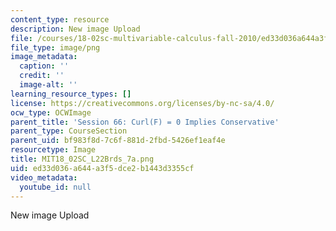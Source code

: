 ```yaml
---
content_type: resource
description: New image Upload
file: /courses/18-02sc-multivariable-calculus-fall-2010/ed33d036a644a3f5dce2b1443d3355cf_MIT18_02SC_L22Brds_7a.png
file_type: image/png
image_metadata:
  caption: ''
  credit: ''
  image-alt: ''
learning_resource_types: []
license: https://creativecommons.org/licenses/by-nc-sa/4.0/
ocw_type: OCWImage
parent_title: 'Session 66: Curl(F) = 0 Implies Conservative'
parent_type: CourseSection
parent_uid: bf983f8d-7c6f-881d-2fbd-5426ef1eaf4e
resourcetype: Image
title: MIT18_02SC_L22Brds_7a.png
uid: ed33d036-a644-a3f5-dce2-b1443d3355cf
video_metadata:
  youtube_id: null
---
```

New image Upload
